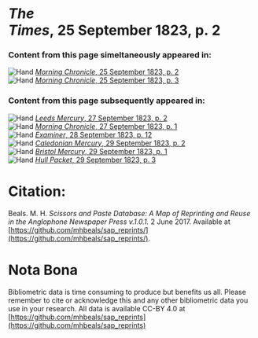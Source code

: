 # *The Times*, 25 September 1823, p. 2  
  
### Content from this page simeltaneously appeared in:  
![Hand](http://scissorsandpaste.net/wp-content/uploads/2017/06/smallhandpointer.png) [*Morning Chronicle*, 25 September 1823, p. 2](https://mhbeals.github.io/sap_html/Morning-Chronicle/Morning-Chronicle-25-September-1823-p-2)  
![Hand](http://scissorsandpaste.net/wp-content/uploads/2017/06/smallhandpointer.png) [*Morning Chronicle*, 25 September 1823, p. 3](https://mhbeals.github.io/sap_html/Morning-Chronicle/Morning-Chronicle-25-September-1823-p-3)  
  
### Content from this page subsequently appeared in:  
![Hand](http://scissorsandpaste.net/wp-content/uploads/2017/06/smallhandpointer.png) [*Leeds Mercury*, 27 September 1823, p. 2](https://mhbeals.github.io/sap_html/Leeds-Mercury/Leeds-Mercury-27-September-1823-p-2)  
![Hand](http://scissorsandpaste.net/wp-content/uploads/2017/06/smallhandpointer.png) [*Morning Chronicle*, 27 September 1823, p. 1](https://mhbeals.github.io/sap_html/Morning-Chronicle/Morning-Chronicle-27-September-1823-p-1)  
![Hand](http://scissorsandpaste.net/wp-content/uploads/2017/06/smallhandpointer.png) [*Examiner*, 28 September 1823, p. 12](https://mhbeals.github.io/sap_html/Examiner/Examiner-28-September-1823-p-12)  
![Hand](http://scissorsandpaste.net/wp-content/uploads/2017/06/smallhandpointer.png) [*Caledonian Mercury*, 29 September 1823, p. 2](https://mhbeals.github.io/sap_html/Caledonian-Mercury/Caledonian-Mercury-29-September-1823-p-2)  
![Hand](http://scissorsandpaste.net/wp-content/uploads/2017/06/smallhandpointer.png) [*Bristol Mercury*, 29 September 1823, p. 1](https://mhbeals.github.io/sap_html/Bristol-Mercury/Bristol-Mercury-29-September-1823-p-1)  
![Hand](http://scissorsandpaste.net/wp-content/uploads/2017/06/smallhandpointer.png) [*Hull Packet*, 29 September 1823, p. 3](https://mhbeals.github.io/sap_html/Hull-Packet/Hull-Packet-29-September-1823-p-3)  


# Citation: 

Beals. M. H. *Scissors and Paste Database: A Map of Reprinting and Reuse in the Anglophone Newspaper Press v.1.0.1.* 2 June 2017. Available at [https://github.com/mhbeals/sap_reprints/](https://github.com/mhbeals/sap_reprints/). 

# Nota Bona

Bibliometric data is time consuming to produce but benefits us all. Please remember to cite or acknowledge this and any other bibliometric data you use in your research. All data is available CC-BY 4.0 at [https://github.com/mhbeals/sap_reprints](https://github.com/mhbeals/sap_reprints)